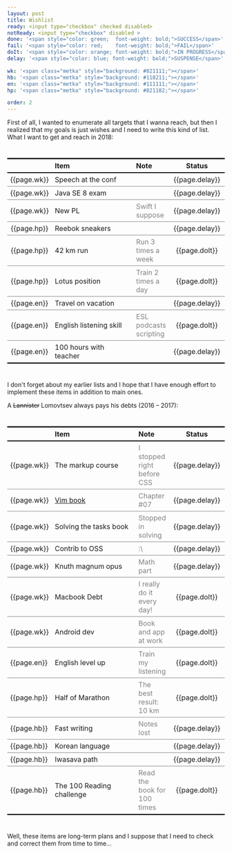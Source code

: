 ```yaml
---
layout: post
title: Wishlist
ready: <input type="checkbox" checked disabled>
notReady: <input type="checkbox" disabled >
done: '<span style="color: green;  font-weight: bold;">SUCCESS</span>'
fail: '<span style="color: red;    font-weight: bold;">FAIL</span>'
doIt: '<span style="color: orange; font-weight: bold;">IN PROGRESS</span>'
delay: '<span style="color: blue; font-weight: bold;">SUSPENSE</span>'

wk: '<span class="metka" style="background: #821111;"></span>'  
hb: '<span class="metka" style="background: #118211;"></span>'  
en: '<span class="metka" style="background: #111111;"></span>'  
hp: '<span class="metka" style="background: #821182;"></span>'  

order: 2
---
```


First of all, I wanted to enumerate all targets that I wanna reach, but then I realized that my goals is just wishes and I need to write this kind of list. 
What I want to get and reach in 2018:
             
|             | Item                                  | Note                                       |  Status        | 
| :---:       | :---                                  | :---                                       |  :---:         | 
| {{page.wk}} | Speech at the conf                    |                                            |  {{page.delay}} | 
| {{page.wk}} | Java SE 8 exam                        |                                            |  {{page.delay}} | 
| {{page.wk}} | New PL                                | Swift I suppose                            |  {{page.delay}} | 
| {{page.hp}} | Reebok sneakers                       |                                            |  {{page.delay}} | 
| {{page.hp}} | 42 km run                             | Run 3 times a week                         |  {{page.doIt}} | 
| {{page.hp}} | Lotus position                        | Train 2 times a day                        |  {{page.doIt}} | 
| {{page.en}} | Travel on vacation                    |                                            |  {{page.delay}} | 
| {{page.en}} | English listening skill               | ESL podcasts scripting                     |  {{page.doIt}} | 
| {{page.en}} | 100 hours with teacher                |                                            |  {{page.delay}} | 
                                                                                                                      

I don't forget about my earlier lists and I hope that I have enough effort to implement these items in addition to main ones.

A <del>Lannister</del> Lomovtsev always pays his debts (2016 – 2017): 

|             |  Item                                   |  Note                                       | Status        | 
| ---         |  :---                                   |  :---                                       | :---:         | 
| {{page.wk}} |  The markup course                      |  I stopped right before CSS                 | {{page.delay}} | 
| {{page.wk}} |  [Vim book](http://a.co/3xtmr1A)        |  Chapter #07                                | {{page.delay}} | 
| {{page.wk}} |  Solving the tasks book                 |  Stopped in solving                         | {{page.delay}} | 
| {{page.wk}} |  Contrib to OSS                         |  :\                                         | {{page.delay}} | 
| {{page.wk}} |  Knuth magnum opus                      |  Math part                                  | {{page.delay}} | 
| {{page.wk}} |  Macbook Debt                           |  I really do it every day!                  | {{page.doIt}} | 
| {{page.wk}} |  Android dev                            |  Book and app at work                       | {{page.doIt}} | 
| {{page.en}} |  English level up                       |  Train my listening                         | {{page.doIt}} | 
| {{page.hp}} |  Half of Marathon                       |  The best result: 10 km                     | {{page.doIt}} | 
| {{page.hb}} |  Fast writing                           |  Notes lost                                 | {{page.delay}} | 
| {{page.hb}} |  Korean language                        |                                             | {{page.delay}} | 
| {{page.hb}} |  Iwasava path                           |                                             | {{page.delay}} | 
| {{page.hb}} |  The 100 Reading challenge                  |  Read the book for 100 times                | {{page.doIt}} | 


Well, these items are long-term plans and I suppose that I need to check and correct them from time to time...

<style>
table {
    border-collapse: collapse;
    border-spacing: 0;
    border-bottom:2px solid #000000;
    border-top:2px solid #000000;
    width: 100%;
    margin: 40px 0;
}

th {
    padding: 5px 7px;
    border-bottom: 2px solid #000000;
}

td{
    border-bottom:1px solid #828282;
    padding: 5px 7px;
}
td:nth-child(1) {
  width: 20px;
}
td:nth-child(2) {
  width: 250px;
}
td:nth-child(3) {
  color: #828282;
}
td:nth-child(4) {
  width: 120px;
}
.metka {
  width: 20px; height: 20px; display: block;
}
</style>

